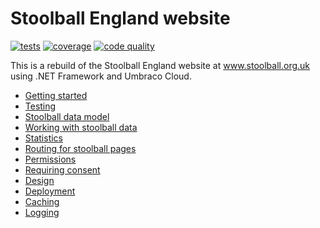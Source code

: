 # Stoolball England website

[![tests](https://github.com/stoolball-england/stoolball-org-uk/actions/workflows/run-tests.yml/badge.svg)](https://github.com/stoolball-england/stoolball-org-uk/actions/workflows/run-tests.yml)
[![coverage](https://codecov.io/gh/stoolball-england/stoolball-org-uk/branch/master/graph/badge.svg?token=BJYEFXW1BK)](https://codecov.io/gh/stoolball-england/stoolball-org-uk)
[![code quality](https://app.codacy.com/project/badge/Grade/853fda8557fb4c0c981ee022eb4c739e)](https://www.codacy.com/gh/stoolball-england/stoolball-org-uk/dashboard)

This is a rebuild of the Stoolball England website at www.stoolball.org.uk using .NET Framework and Umbraco Cloud.

- [Getting started](Documentation/GettingStarted.md)
- [Testing](Documentation/Testing.md)
- [Stoolball data model](Documentation/DataModel.md)
- [Working with stoolball data](Documentation/Database.md)
- [Statistics](Documentation/Statistics.md)
- [Routing for stoolball pages](Documentation/Routing.md)
- [Permissions](Documentation/Permissions.md)
- [Requiring consent](Documentation/Consent.md)
- [Design](Documentation/Design.md)
- [Deployment](Documentation/Deployment.md)
- [Caching](Documentation/Caching.md)
- [Logging](Documentation/Logging.md)
